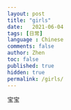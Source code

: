 ```yaml
---
layout: post
title: "girls"
date:   2021-06-04
tags: [日常]
language : Chinese
comments: false
author: Zhen
toc: false
published: true
hidden: true
permalink: /girls/
---
```


宝宝
<!--stackedit_data:
eyJoaXN0b3J5IjpbLTcyMDQwMjEwMyw5MzA3NDIzNSwxNjcwMj
gzOTk0LDQxOTg0NTM0LC01OTI5NzM0ODUsLTEwMTU1Mzk1NjYs
LTEwMjA1NDgyMzVdfQ==
-->